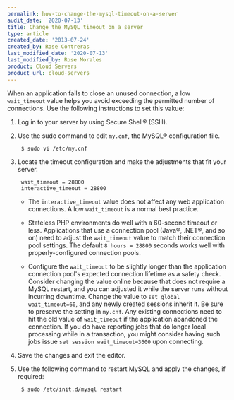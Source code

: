 ```yaml
---
permalink: how-to-change-the-mysql-timeout-on-a-server
audit_date: '2020-07-13'
title: Change the MySQL timeout on a server
type: article
created_date: '2013-07-24'
created_by: Rose Contreras
last_modified_date: '2020-07-13'
last_modified_by: Rose Morales
product: Cloud Servers
product_url: cloud-servers
---
```



When an application fails to close an unused connection, a low `wait_timeout` value helps you avoid
exceeding the permitted number of connections. Use the following instructions to set this vakue:

1. Log in to your server by using Secure Shell&reg; (SSH).

2. Use the sudo command to edit `my.cnf`, the MySQL&reg; configuration file.

        $ sudo vi /etc/my.cnf

3. Locate the timeout configuration and make the adjustments that fit your server.

        wait_timeout = 28800
        interactive_timeout = 28800

    - The `interactive_timeout` value does not affect any web application connections. A low
        `wait_timeout` is a normal best practice.

    - Stateless PHP environments do well with a 60-second timeout or less. Applications that use a
        connection pool (Java&reg;, .NET&reg;, and so on) need to adjust the `wait_timeout` value 
        to match their connection pool settings. The default `8 hours = 28800` seconds works well with
        properly-configured connection pools.

    - Configure the `wait_timeout` to be slightly longer than the application connection pool's
        expected connection lifetime as a safety check. Consider changing the value online because that
        does not require a MySQL restart, and you can adjusted it while the server runs without
        incurring downtime. Change the value to `set global wait_timeout=60`, and any newly created
        sessions inherit it. Be sure to preserve the setting in `my.cnf`. Any existing
        connections need to hit the old value of `wait_timeout` if the application abandoned
        the connection. If you do have reporting jobs that do longer local processing while in
        a transaction, you might consider having such jobs issue `set session wait_timeout=3600`
        upon connecting.

4. Save the changes and exit the editor.

5. Use the following command to restart MySQL and apply the changes, if required:

        $ sudo /etc/init.d/mysql restart
